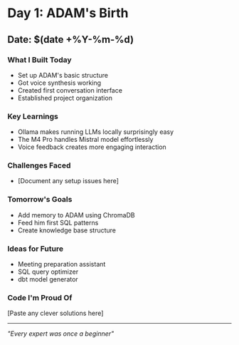# Day 1: ADAM's Birth

## Date: $(date +%Y-%m-%d)

### What I Built Today
- Set up ADAM's basic structure
- Got voice synthesis working
- Created first conversation interface
- Established project organization

### Key Learnings
- Ollama makes running LLMs locally surprisingly easy
- The M4 Pro handles Mistral model effortlessly
- Voice feedback creates more engaging interaction

### Challenges Faced
- [Document any setup issues here]

### Tomorrow's Goals
- Add memory to ADAM using ChromaDB
- Feed him first SQL patterns
- Create knowledge base structure

### Ideas for Future
- Meeting preparation assistant
- SQL query optimizer
- dbt model generator

### Code I'm Proud Of
[Paste any clever solutions here]

---
*"Every expert was once a beginner"*
